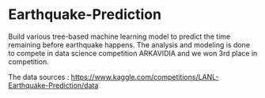 # Earthquake-Prediction

Build various tree-based machine learning model to predict the time remaining before earthquake happens. The analysis and modeling is done to compete in data science competition ARKAVIDIA and we won 3rd place in competition.

The data sources : https://www.kaggle.com/competitions/LANL-Earthquake-Prediction/data
